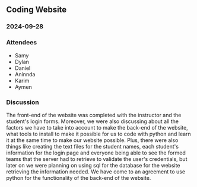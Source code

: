 ## Coding Website 

### 2024-09-28

### Attendees
- Samy
- Dylan
- Daniel
- Aninnda
- Karim
- Aymen

### Discussion
The front-end of the website was completed with the instructor and the student's login forms. Moreover, we were also discussing about all the factors we have to take into account to make the back-end of the website, what tools to install to make it possible for us to code with python and learn it at the same time to make our website possible. Plus, there were also things like creating the text files for the student names, each student's information for the login page and everyone being able to see the formed teams that the server had to retrieve to validate the user's credentials, but later on we were planning on using sql for the database for the website retrieving the information needed.  We have come to an agreement to use python for the functionality of the back-end of the website. 
